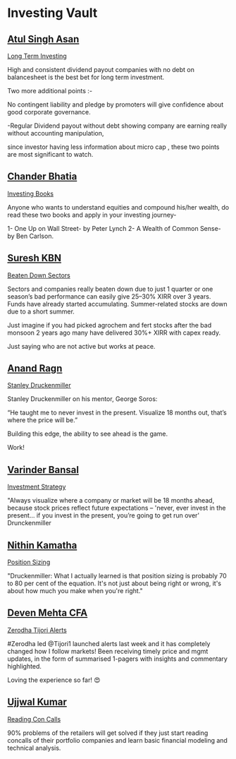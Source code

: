 # **Investing Vault**

## [Atul Singh Asan](https://x.com/Atulsingh_asan)
[Long Term Investing](https://x.com/investorniti/status/1937081329822093519)

High and consistent dividend payout companies with no debt on balancesheet is the best bet for long term investment.

Two more additional points :-

No contingent liability and pledge by promoters will give confidence about good corporate governance.

-Regular Dividend payout without debt showing company are earning really without accounting manipulation,

since investor having less information about micro cap , these two points are most significant to watch.

## [Chander Bhatia](https://x.com/ChanderBhatia01)
[Investing Books](https://x.com/ChanderBhatia01/status/1943319838832640502)

Anyone who wants to understand equities and compound his/her wealth, do read these two books and apply in your investing journey-

1- One Up on Wall Street- by Peter Lynch
2- A Wealth of Common Sense- by Ben Carlson.

## [Suresh KBN](https://x.com/SureshKBN)
[Beaten Down Sectors](https://x.com/SureshKBN/status/1954053211016359992)

Sectors and companies really beaten down due to just 1 quarter or one season’s bad performance can easily give 25–30% XIRR over 3 years. Funds have already started accumulating. Summer-related stocks are down due to a short summer.

Just imagine if you had picked agrochem and fert stocks after the bad monsoon 2 years ago many have delivered 30%+ XIRR with capex ready.

Just saying who are not active but works at peace.


## [Anand Ragn](https://x.com/anandragn)
[Stanley Druckenmiller](https://x.com/anandragn/status/1953630991773577600)

Stanley Druckenmiller on his mentor, George Soros:

“He taught me to never invest in the present. Visualize 18 months out, that’s where the price will be.”

Building this edge, the ability to see ahead is the game.

Work!


## [Varinder Bansal](https://x.com/varinder_bansal)
[Investment Strategy](https://x.com/varinder_bansal/status/1952965403447099557)

"Always visualize where a company or market will be 18 months ahead, because stock prices reflect future expectations – 'never, ever invest in the present... if you invest in the present, you’re going to get run over' Drunckenmiller

## [Nithin Kamatha](https://x.com/Nithin0dha)
[Position Sizing](https://x.com/Nithin0dha/status/1952690739118571991)

"Druckenmiller: What I actually learned is that position sizing is probably 70 to 80 per cent of the equation. It's not just about being right or wrong, it's about how much you make when you're right."

## [Deven Mehta CFA](https://x.com/devenmehta14)
[Zerodha Tijori Alerts](https://x.com/devenmehta14/status/1949698911708356671)

#Zerodha led
@Tijori1
launched alerts last week and it has completely changed how I follow markets! Been receiving timely price and mgmt updates, in the form of summarised 1-pagers with insights and commentary highlighted.

Loving the experience so far! 😍

## [Ujjwal Kumar](https://x.com/ujwal_kr)
[Reading Con Calls](https://x.com/ujwal_kr/status/1957803125009682554)

90% problems of the retailers will get solved if they just start reading concalls of their portfolio companies and learn basic financial modeling and technical analysis.

